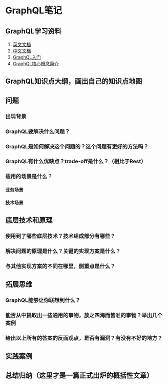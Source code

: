 # GraphQL笔记

## GraphQL学习资料

1. [英文文档](https://graphql.org/learn/)
2. [中文文档](https://graphql.cn/learn/)
3. [GraphQL入门](https://graphql.cn/graphql-js/)
4. [GraphQL核心概念简介](https://juejin.cn/post/6844903586548154376)

## GraphQL知识点大纲，画出自己的知识点地图

## 问题

### 出现背景

### GraphQL要解决什么问题？

### GraphQL是如何解决这个问题的？这个问题有更好的方法吗？

### GraphQL有什么优缺点？trade-off是什么？（相比于Rest）

### 适用的场景是什么？

#### 业务场景

#### 技术场景

## 底层技术和原理

### 使用到了哪些底层技术？技术组成部分有哪些？

### 解决问题的原理是什么？关键的实现方案是什么？

### 与其他实现方案的不同在哪里，侧重点是什么？

## 拓展思维

### GraphQL能够让你联想到什么？

### 能否从中提取出一些通用的事物，放之四海而皆准的事物？举出几个案例

### 给出以上所有的答案的反面观点，是否有漏洞？有没有不好的地方？

## 实践案例

## 总结归纳（这里才是一篇正式出炉的概括性文章）

